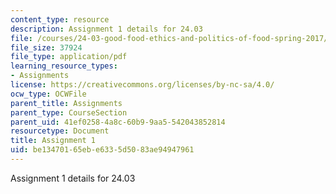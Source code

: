 ```yaml
---
content_type: resource
description: Assignment 1 details for 24.03
file: /courses/24-03-good-food-ethics-and-politics-of-food-spring-2017/be13470165ebe6335d5083ae94947961_MIT24_03_assignment1.pdf
file_size: 37924
file_type: application/pdf
learning_resource_types:
- Assignments
license: https://creativecommons.org/licenses/by-nc-sa/4.0/
ocw_type: OCWFile
parent_title: Assignments
parent_type: CourseSection
parent_uid: 41ef0258-4a8c-60b9-9aa5-542043852814
resourcetype: Document
title: Assignment 1
uid: be134701-65eb-e633-5d50-83ae94947961
---
```

Assignment 1 details for 24.03